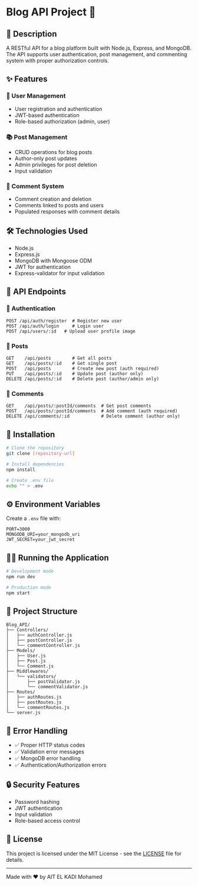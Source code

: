 # Blog API Project 🚀

## 📝 Description

A RESTful API for a blog platform built with Node.js, Express, and MongoDB. The API supports user authentication, post management, and commenting system with proper authorization controls.

## ✨ Features

### 👤 User Management

- User registration and authentication
- JWT-based authentication
- Role-based authorization (admin, user)

### 📚 Post Management

- CRUD operations for blog posts
- Author-only post updates
- Admin privileges for post deletion
- Input validation

### 💬 Comment System

- Comment creation and deletion
- Comments linked to posts and users
- Populated responses with comment details

## 🛠️ Technologies Used

- Node.js
- Express.js
- MongoDB with Mongoose ODM
- JWT for authentication
- Express-validator for input validation

## 🔄 API Endpoints

### 🔐 Authentication

```http
POST /api/auth/register  # Register new user
POST /api/auth/login     # Login user
POST /api/users/:id   # Upload user profile image
```

### 📝 Posts

```http
GET    /api/posts        # Get all posts
GET    /api/posts/:id    # Get single post
POST   /api/posts        # Create new post (auth required)
PUT    /api/posts/:id    # Update post (author only)
DELETE /api/posts/:id    # Delete post (author/admin only)
```

### 💬 Comments

```http
GET    /api/posts/:postId/comments  # Get post comments
POST   /api/posts/:postId/comments  # Add comment (auth required)
DELETE /api/comments/:id            # Delete comment (author only)
```

## 🚀 Installation

```bash
# Clone the repository
git clone [repository-url]

# Install dependencies
npm install

# Create .env file
echo "" > .env
```

## ⚙️ Environment Variables

Create a `.env` file with:

```env
PORT=3000
MONGODB_URI=your_mongodb_uri
JWT_SECRET=your_jwt_secret
```

## 🏃‍♂️ Running the Application

```bash
# Development mode
npm run dev

# Production mode
npm start
```

## 📁 Project Structure

```
Blog_API/
├── Controllers/
│   ├── authController.js
│   ├── postController.js
│   └── commentController.js
├── Models/
│   ├── User.js
│   ├── Post.js
│   └── Comment.js
├── Middlewares/
│   └── validators/
│       ├── postValidator.js
│       └── commentValidator.js
├── Routes/
│   ├── authRoutes.js
│   ├── postRoutes.js
│   └── commentRoutes.js
└── server.js
```

## 🔧 Error Handling

- ✅ Proper HTTP status codes
- ✅ Validation error messages
- ✅ MongoDB error handling
- ✅ Authentication/Authorization errors

## 🔒 Security Features

- Password hashing
- JWT authentication
- Input validation
- Role-based access control

## 📄 License

This project is licensed under the MIT License - see the [LICENSE](LICENSE) file for details.

---

Made with ❤️ by AIT EL KADI Mohamed
